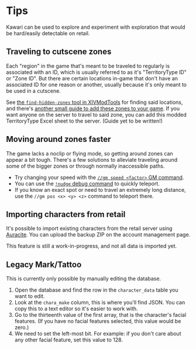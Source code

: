 # Tips

Kawari can be used to explore and experiment with exploration that would be hard/easily detectable on retail.

## Traveling to cutscene zones

Each "region" in the game that's meant to be traveled to regularly is associated with an ID, which is usually referred to as it's "TerritoryType ID" or "Zone ID". But there are certain locations in-game that don't have an associated ID for one reason or another, usually because it's only meant to be used in a cutscene.

See [the `find-hidden-zones` tool in XIVModTools](https://codeberg.org/redstrate/xivmodtools#find-hidden-zones) for finding said locations, and there's [another small guide to add these zones to your game](https://codeberg.org/redstrate/xivmodtools#add-zone). If you want anyone on the server to travel to said zone, you can add this modded TerritoryType Excel sheet to the server. (Guide yet to be written!)

## Moving around zones faster

The game lacks a noclip or flying mode, so getting around zones can appear a bit tough. There's a few solutions to alleviate traveling around some of the bigger zones or through normally inaccessible paths.

* Try changing your speed with the [`//gm speed <factor>` GM command](gm_commands.md).
* You can use the [`!nudge` debug command](debug_commands.md) to quickly teleport.
* If you know an exact spot or need to travel an extremely long distance, use the `//gm pos <x> <y> <z>` command to teleport there.

## Importing characters from retail

It's possible to import existing characters from the retail server using [Auracite](https://auracite.xiv.zone). You can upload the backup ZIP on the account management page.

This feature is still a work-in-progress, and not all data is imported yet.

## Legacy Mark/Tattoo

This is currently only possible by manually editing the database.

1. Open the database and find the row in the `character_data` table you want to edit.
2. Look at the `chara_make` column, this is where you'll find JSON. You can copy this to a text editor so it's easier to work with.
3. Go to the thirteenth value of the first array, that is the character's facial features. (If you have no facial features selected, this value would be zero.)
4. We need to set the left-most bit. For example: if you don't care about any other facial feature, set this value to 128.
